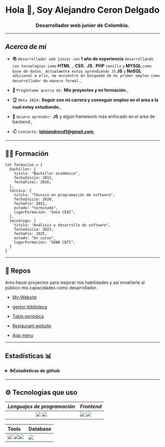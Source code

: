<h1 align="center">Hola 👋, Soy Alejandro Ceron Delgado</h1>
<h3 align="center">Desarrollador web junior de Colombia.</h3>

---

## *Acerca de mi*

- 📚 `Desarrollador web junior con` **1 año de experiencia** `desarrollando con tecnologías como` **HTML** `,` **CSS**`,` **JS**`,` **PHP** `vanilla` `y` **MYSQL** `como base de datos. Actualmente estoy aprendiendo JS` **JS** `y` **NoSQL** `adicional a ello, me encuentro en búsqueda de mi primer empleo como desarrollador de manera formal.`,

- 💬 `Pregúntame acerca de:` **Mis proyectos y mi formación.**,

- 🏆 `Meta 2024:` **Seguir con mi carrera y conseguir empleo en el area a la cual estoy estudiando.**,

- 🏫 `Quiero aprender:` **JS** y algún framework más enfocado en el area de backend.,

- 📫 `Contacto:` **lalejandrocd1@gmail.com**,

---

## 👨‍🎓 Formación
<!-- --- -->

```JS
let formacion = {
  bachiller: {
    titulo: "Bachiller académico",
    fechaInicio: 2012,
    fechaFinal: 2016,
  },
  técnica: {
    titulo: "Técnico en programación de software",
    fechaInicio: 2020,
    fechaFin: 2021,
    estado: "terminado",
    lugarFormación: "Sena CEAI",
  },
  tecnólogo: {
    titulo: "Análisis y desarrollo de software",
    fechaInicio: 2023,
    fechaFin: 2025,
    estado: "En curso",
    lugarFormación: "SENA CDTI",
  }
}
```

<!-- ## *Support Me:* -->

<!-- [![ko-fi](https://ko-fi.com/img/githubbutton_sm.svg)](https://ko-fi.com/F1F5ONIGX) -->

---

## 📂 Repos

Amo hacer proyectos para mejorar mis habilidades y así enseñarle al público mis capacidades como desarrollador.

- [My-Website](https://github.com/lAlejandrocd/portafolio.git)

- [gestor-biblioteca](https://github.com/lAlejandrocd/gestor_biblioteca.git)

- [Tabla periódica](https://github.com/lAlejandrocd/periodic-table)

- [Restaurant website](https://github.com/lAlejandrocd/restaurant-website)

- [App menu](https://github.com/lAlejandrocd/app-menu.git)

---

## Estadísticas 📊

<details>
<summary> <b> ☕Estadísticas de github</b></summary>
<br>
<p align="center">
<img height="180em" src="https://github-readme-stats.vercel.app/api/top-langs?username=lalejandrocd&show_icons=true&locale=en&layout=compact&theme=gotham" alt="lalejandrocd" />
&nbsp;<img height="180oem" src="https://github-readme-stats.vercel.app/api?username=lalejandrocd&show_icons=true&locale=en&theme=gotham&hide_border=false" alt="lalejandrocd" />
<img height="180oem" src="https://github-readme-streak-stats.herokuapp.com/?user=lalejandrocd&theme=gotham" alt="lalejandrocd" />
</p>
</details>

---



## ⚙ Tecnologías que uso
|*Lenguajes de programación*|*Frontend*|
|:---:|---|
|<img src="https://img.shields.io/badge/JavaScript-323330?style=for-the-badge&logo=javascript&logoColor=F7DF1E"/>  <img src="https://img.shields.io/badge/PHP-777BB4?style=for-the-badge&logo=php&logoColor=white">|  <img src="https://img.shields.io/badge/HTML-E34F26?style=for-the-badge&logo=html5&logoColor=white"/> <img src="https://img.shields.io/badge/CSS-1572B6?style=for-the-badge&logo=css3&logoColor=white"/>

|Tools|Database|
|:---|:---|
|<img src="https://img.shields.io/badge/Markdown-000000?style=for-the-badge&logo=markdown&logoColor=white"> <img src="https://img.shields.io/badge/GitHub-100000?style=for-the-badge&logo=github&logoColor=white"><img src="https://img.shields.io/badge/Visual_Studio_Code-0078D4?style=for-the-badge&logo=visual%20studio%20code&logoColor=white">| <img src="https://img.shields.io/badge/MySQL-005C84?style=for-the-badge&logo=mysql&logoColor=white">|

[Linkelin]: https**://www.linkedin.com/in/lalejandrocd/